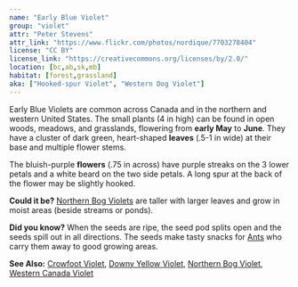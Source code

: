 ```yaml
---
name: "Early Blue Violet"
group: "violet"
attr: "Peter Stevens"
attr_link: "https://www.flickr.com/photos/nordique/7703278404"
license: "CC BY"
license_link: "https://creativecommons.org/licenses/by/2.0/"
location: [bc,ab,sk,mb]
habitat: [forest,grassland]
aka: ["Hooked-spur Violet", "Western Dog Violet"]
---
```

Early Blue Violets are common across Canada and in the northern and western United States. The small plants (4 in high) can be found in open woods, meadows, and grasslands, flowering from **early May** to **June**. They have a cluster of dark green, heart-shaped **leaves** (.5-1 in wide) at their base and multiple flower stems.

The bluish-purple **flowers** (.75 in across) have purple streaks on the 3 lower petals and a white beard on the two side petals. A long spur at the back of the flower may be slightly hooked.

**Could it be?** [Northern Bog Violets](/plants/norbvio/) are taller with larger leaves and grow in moist areas (beside streams or ponds).

**Did you know?** When the seeds are ripe, the seed pod splits open and the seeds spill out in all directions. The seeds make tasty snacks for [Ants](/insects/ants/) who carry them away to good growing areas.

<!-- generated, do not edit -->
**See Also:**
[Crowfoot Violet](/plants/crowvio/),
[Downy Yellow Violet](/plants/downvio/),
[Northern Bog Violet](/plants/norbvio/),
[Western Canada Violet](/plants/westcanvio/)
